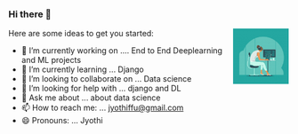 ### Hi there 👋



Here are some ideas to get you started:
<img src="https://github.com/Jyothif/Jyothif/blob/main/Jyo.jpg"
     align=right
     width = '100'
     height = '100'
     />

- 🔭 I’m currently working on .... End to End Deeplearning and ML projects
- 🌱 I’m currently learning ... Django
- 👯 I’m looking to collaborate on ... Data science
- 🤔 I’m looking for help with ... django and DL
- 💬 Ask me about ... about data science
- 📫 How to reach me: ... jyothiffu@gmail.com
- 😄 Pronouns: ... Jyothi
